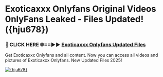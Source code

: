 # Exoticaxxx Onlyfans Original Videos 0nlyFans Leaked - Files Updated! ({hju678})

<h3>🔴 CLICK HERE 🌐==►► <a href="https://tinyurl.com/ms9xzufz" rel="nofollow">Exoticaxxx Onlyfans Updated Files</a></h3>

Get Exoticaxxx Onlyfans and all content. Now you can access all videos and pictures of Exoticaxxx Onlyfans. New Updated Files 2025!

[![{hju678}](https://i.imgur.com/PQ7UWWw.gif)](https://tinyurl.com/ms9xzufz)